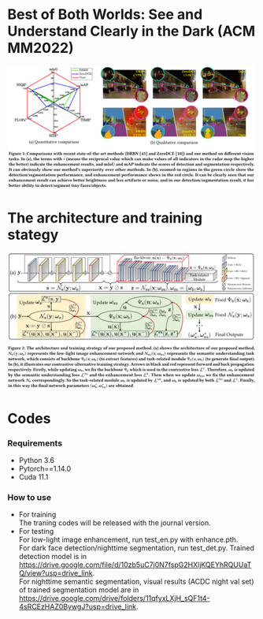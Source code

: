 # Best of Both Worlds: See and Understand Clearly in the Dark (ACM MM2022)

![image](https://github.com/k914/contrastive-alternative-learning/blob/main/Figure/first.PNG)

The architecture and training stategy
=====
![image](https://github.com/k914/contrastive-alternative-learning/blob/main/Figure/flow.png)

Codes
=====
### Requirements

* Python 3.6
* Pytorch==1.14.0
* Cuda 11.1

### How to use
* For training      
The traning codes will be released with the journal version.
* For testing    
For low-light image enhancement, run test_en.py with enhance.pth.  
For dark face detection/nighttime segmentation, run test_det.py.
Trained detection model is in https://drive.google.com/file/d/10zb5uC7j0N7fspG2HXljKQEYhRQUUaTQ/view?usp=drive_link.   
For nighttime semantic segmentation, visual results (ACDC night val set) of trained segmentation model are in https://drive.google.com/drive/folders/11qfyxLXjH_sQF1t4-4sRCEzHAZ0BywgJ?usp=drive_link. 
